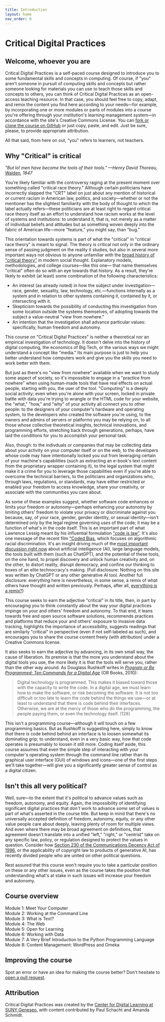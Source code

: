 ```yaml
---
title: Introduction
layout: home
nav_order: 0
---
```

# Critical Digital Practices

## Welcome, whoever you are

Critical Digital Practices is a self-paced course designed to introduce you to some fundamental skills and concepts in computing. Of course, if "you" aren't someone in pursuit of computing skills and concepts but rather someone looking for materials you can use to teach those skills and concepts to others, you can think of Critical Digital Practices as an open-access teaching resource. In that case, you should feel free to copy, adapt, and remix the content you find here according to your needs&mdash;for example, by incorporating one or more modules or parts of modules into a course you're offering through your institution's learning management system&mdash;in accordance with the site's Creative Commons License. You can [fork or clone the course on GitHub](https://github.com/cdl-geneseo/critical-digital-practices) or just copy, paste, and edit. Just be sure, please, to provide appropriate attribution.

All that said, from here on out, "you" refers to learners, not teachers.

## Why "Critical" is critical

*"But lo! men have become the tools of their tools." &mdash;Henry David Thoreau,* [Walden](https://commons.digitalthoreau.org/walden/economy/economy-45-58/?s=tool#pTvsanomslitpaitaalttlhsbasnWhwrwfschjaHdaiwtwetvocpcmtBlmhbttwipfwhifsutfshWnnlcnsdoefhaCmaimiacbfmntbwaaestfhfceomlschbTapvwfiahcusl)*, 1847*

You're likely familiar with the controversy raging at the present moment over something called "critical race theory." Although certain politicians have incorrectly slapped the "CRT" label on just about any mention of historical or current racism in American law, politics, and society&mdash;whether or not the mentioner has the slightest familiarity with the body of thought to which the label actually refers&mdash;these politicians are at least right to regard critical race theory itself as an effort to understand how racism works at the level of systems and institutions: to understand it, that is, not merely as a matter of individual beliefs and attitudes but as something woven deeply into the fabric of American life&mdash;more "feature," you might say, than "bug."

This orientation towards systems is part of what the "critical" in "critical race theory" is meant to signal. The theory is critical not only in the ordinary sense of passing judgment on the reality it studies, but also in several more important ways not obvious to anyone unfamiliar with the [broad history of "critical theory"](https://plato.stanford.edu/entries/critical-theory/) in modern social thought. Explanatory models, methodologies, and college courses&mdash;like this one&mdash; that name themselves "critical" often do so with an eye towards that history. As a result, they're likely to exhibit (at least) some combination of the following characteristics:

- An interest (as already noted) in how the subject under investigation&mdash;race, gender, sexuality, law, technology, etc.&mdash;functions internally as a system and in relation to other systems containing it, contained by it, or intersecting with it.
- Skepticism towards the possibility of conducting this investigation from some location outside the systems themselves, of adopting towards the subject a value-neutral "view from nowhere."
- An intention that the investigation shall advance particular values: specifically, human freedom and autonomy.

This course on "Critical Digital Practices" is neither a theoretical nor an empirical investigation of technology. It doesn't delve into the history of digital computing, the economics of Big Tech, or the various ways we might understand a concept like "media." Its main purpose is just to help you better understand how computers work and give you the skills you need to work better with them. 

But just as there's no "view from nowhere" available when we want to study some aspect of society, so it's impossible to engage in a "practice from nowhere" when using human-made tools that have real effects on actual people, starting with you, the user of the tool. "Computing" is a deeply social activity; even when you're alone with your screen, locked in private battle with data you're trying to wrangle or the HTML code for your website, the "what," "how," and "why" of your activity all connect you to other people: to the designers of your computer's hardware and operating system, to the developers who created the software you're using, to the owners and admins of servers or platforms you may be relying on, to all those whose collective theoretical insights, technical innovations, and programming efforts, stretching back through generations, perhaps, have laid the conditions for you to accomplish your personal task.

Also, though: to the indivduals or companies that may be collecting data about your activity on your computer itself or on the web, to the developers whose code may have intentionally locked you out from leveraging certain of your machine's capabilities (such as extracting an e-book's text content from the proprietary wrapper containing it), to the legal system that might make it a crime for you to leverage those capabilities even if you're able to overcome the technical barriers, to the politicians and organizations who, through laws, regulations, or standards, may have either restricted or enabled your freedom to access knowledge, share your creativity, or associate with the communities you care about.

As some of these examples suggest, whether software code enhances or limits your freedom or autonomy&mdash;perhaps enhancing your autonomy by limiting others' freedom to violate your privacy or discriminate against you because, say, of your race, gender, gender identity, or sexual identity&mdash;isn't determined only by the legal regime governing *uses* of the code; it may be a function of what's *in* the code itself. This is an important part of what Lawrence Lessig meant by his influential formulation ["code is law"](https://www.harvardmagazine.com/2000/01/code-is-law-html). It's also one message of the recent film ["Coded Bias](https://www.codedbias.com/about), which focuses on algorithmic racial discrimination. It's an insight driving much of the [most important discussion right now](https://nymag.com/intelligencer/article/ai-artificial-intelligence-chatbots-emily-m-bender.html) about artificial intelligence (AI), large language models, the tools built with them (such as ChatGPT), and the potential of these tools, on the one hand, to propel discovery and unlock human creativity and, on the other, to distort reality, disrupt democracy, and confine our thinking to boxes of an elite technocracy's making. (Full disclosure: Nothing on this site was written by ChatGPT or any other generative AI tool. Another full disclosure: everything here is nevertheless, in some sense, a remix of what others have thought and written previously. Perhaps, after all, [everything is a remix?](https://www.everythingisaremix.info/everything-is-a-remix-2023))

This course seeks to earn the adjective "critical" in its title, then, in part by encouraging you to think constantly about the way your digital practices impinge on your and others' freedom and autonomy. To that end, it leans towards free and open source software solutions, recommends practices and platforms that reduce your and others' exposure to invasive data tracking, highlights the importance of accessibility, suggests readings that are similarly "critical" in perspective (even if not self-labeled as such), and encourages you to share the course content freely (with attribution) under a Creative Commons license.

It also seeks to earn the adjective by advancing, in its own small way, the cause of liberation. Its premise is that the more you understand about the digital tools you use, the more likely it is that the tools will serve you, rather than the other way around. As Douglass Rushkoff writes in [*Program or Be Programmed: Ten Commands for a Digital Age*](https://rushkoff.com/books/program-or-be-programmed/) (OR Books, 2010):

> Digital technology is programmed. This makes it biased toward those with the capacity to write the code. In a digital age, we must learn how to make the software, or risk becoming the software. It is not too difficult or too late to learn the code behind the things we use&mdash;or at least to understand that there is code behind their interfaces. Otherwise, we are at the mercy of those who do the programming, the people paying them, or even the technology itself. (128)

This isn't a programming course&mdash;although it will touch on a few programming basics. But as Rushkoff is suggesting here, simply to know *that* there is code behind behind an interface is to loosen somewhat its dominating grip; to understand, even in a very basic way, how that code operates is presumably to loosen it still more. Coding itself aside, this course assumes that even the simple step of interacting with your computer's operating system through the command line rather than its graphical user interface (GUI) of windows and icons&mdash;one of the first steps we'll take together&mdash;will give you a significantly greater sense of control as a digital citizen.

## Isn't this all very political?

Well, sure&mdash;to the extent that it's political to advance values such as freedom, autonomy, and equity. Again, the impossibility of identifying significant digital practices that *don't* work to advance *some* set of values is part of what's asserted in the course title. But keep in mind that there's no universally accepted definition of freedom, autonomy, equity, or any other value people care about deeply, leaving plenty of room for multiple views. And even where there may be broad agreement on definitions, that agreement doesn't translate into a unified "left," "right," or "centrist" take on any specific law, policy, or regulation designed to protect the values in question. Consider how [Section 230 of the Communications Decency Act of 1996](https://en.wikipedia.org/wiki/Section_230), or the applicability of copyright law to products of generative AI, has recently divided people who are united on other political questions.

Rest assured that this course won't require you to take a particular position on these or any other issues, even as the course takes the position that understanding what's at stake in such issues will increase your freedom and autonomy. 

## Course overview

Module 1: Meet Your Computer  
Module 2: Working at the Command Line  
Module 3: What is Text?  
Module 4: The Web  
Module 5: Open for Learning  
Module 6: Working with Data  
Module 7: A Very Brief Introduction to the Python Programming Language  
Module 8: Content Management: WordPress and Omeka

## Improving the course

Spot an error or have an idea for making the course better? Don't hesitate to [open a pull request](https://github.com/cdl-geneseo/critical-digital-practices).

## Attribution

Critical Digital Practices was created by the [Center for Digital Learning at SUNY Geneseo](https://geneseo.edu/cdl), with content contributed by Paul Schacht and Amanda Schmidt.
